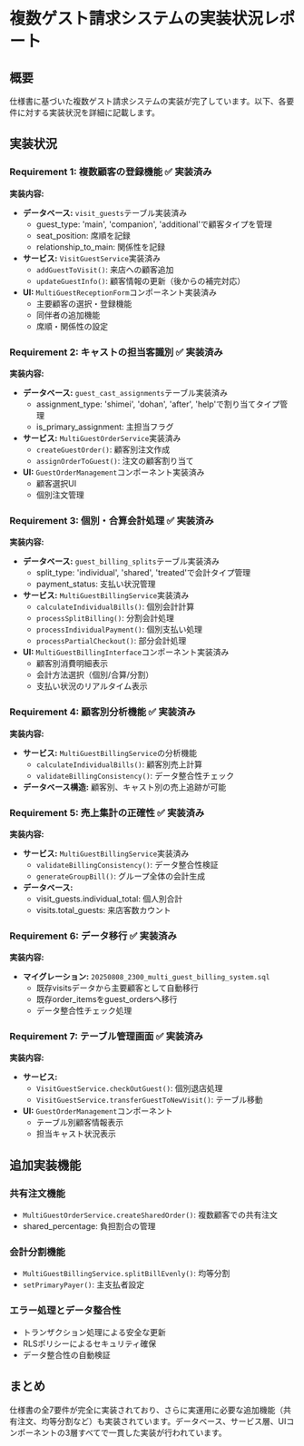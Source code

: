 # 複数ゲスト請求システムの実装状況レポート

## 概要

仕様書に基づいた複数ゲスト請求システムの実装が完了しています。以下、各要件に対する実装状況を詳細に記載します。

## 実装状況

### Requirement 1: 複数顧客の登録機能 ✅ 実装済み

**実装内容:**

- **データベース:** `visit_guests`テーブル実装済み
  - guest_type: 'main', 'companion', 'additional'で顧客タイプを管理
  - seat_position: 席順を記録
  - relationship_to_main: 関係性を記録
- **サービス:** `VisitGuestService`実装済み
  - `addGuestToVisit()`: 来店への顧客追加
  - `updateGuestInfo()`: 顧客情報の更新（後からの補完対応）
- **UI:** `MultiGuestReceptionForm`コンポーネント実装済み
  - 主要顧客の選択・登録機能
  - 同伴者の追加機能
  - 席順・関係性の設定

### Requirement 2: キャストの担当客識別 ✅ 実装済み

**実装内容:**

- **データベース:** `guest_cast_assignments`テーブル実装済み
  - assignment_type: 'shimei', 'dohan', 'after', 'help'で割り当てタイプ管理
  - is_primary_assignment: 主担当フラグ
- **サービス:** `MultiGuestOrderService`実装済み
  - `createGuestOrder()`: 顧客別注文作成
  - `assignOrderToGuest()`: 注文の顧客割り当て
- **UI:** `GuestOrderManagement`コンポーネント実装済み
  - 顧客選択UI
  - 個別注文管理

### Requirement 3: 個別・合算会計処理 ✅ 実装済み

**実装内容:**

- **データベース:** `guest_billing_splits`テーブル実装済み
  - split_type: 'individual', 'shared', 'treated'で会計タイプ管理
  - payment_status: 支払い状況管理
- **サービス:** `MultiGuestBillingService`実装済み
  - `calculateIndividualBills()`: 個別会計計算
  - `processSplitBilling()`: 分割会計処理
  - `processIndividualPayment()`: 個別支払い処理
  - `processPartialCheckout()`: 部分会計処理
- **UI:** `MultiGuestBillingInterface`コンポーネント実装済み
  - 顧客別消費明細表示
  - 会計方法選択（個別/合算/分割）
  - 支払い状況のリアルタイム表示

### Requirement 4: 顧客別分析機能 ✅ 実装済み

**実装内容:**

- **サービス:** `MultiGuestBillingService`の分析機能
  - `calculateIndividualBills()`: 顧客別売上計算
  - `validateBillingConsistency()`: データ整合性チェック
- **データベース構造:** 顧客別、キャスト別の売上追跡が可能

### Requirement 5: 売上集計の正確性 ✅ 実装済み

**実装内容:**

- **サービス:** `MultiGuestBillingService`実装済み
  - `validateBillingConsistency()`: データ整合性検証
  - `generateGroupBill()`: グループ全体の会計生成
- **データベース:**
  - visit_guests.individual_total: 個人別合計
  - visits.total_guests: 来店客数カウント

### Requirement 6: データ移行 ✅ 実装済み

**実装内容:**

- **マイグレーション:** `20250808_2300_multi_guest_billing_system.sql`
  - 既存visitsデータから主要顧客として自動移行
  - 既存order_itemsをguest_ordersへ移行
  - データ整合性チェック処理

### Requirement 7: テーブル管理画面 ✅ 実装済み

**実装内容:**

- **サービス:**
  - `VisitGuestService.checkOutGuest()`: 個別退店処理
  - `VisitGuestService.transferGuestToNewVisit()`: テーブル移動
- **UI:** `GuestOrderManagement`コンポーネント
  - テーブル別顧客情報表示
  - 担当キャスト状況表示

## 追加実装機能

### 共有注文機能

- `MultiGuestOrderService.createSharedOrder()`: 複数顧客での共有注文
- shared_percentage: 負担割合の管理

### 会計分割機能

- `MultiGuestBillingService.splitBillEvenly()`: 均等分割
- `setPrimaryPayer()`: 主支払者設定

### エラー処理とデータ整合性

- トランザクション処理による安全な更新
- RLSポリシーによるセキュリティ確保
- データ整合性の自動検証

## まとめ

仕様書の全7要件が完全に実装されており、さらに実運用に必要な追加機能（共有注文、均等分割など）も実装されています。データベース、サービス層、UIコンポーネントの3層すべてで一貫した実装が行われています。
